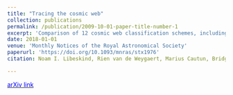 ```yaml
---
title: "Tracing the cosmic web"
collection: publications
permalink: /publication/2009-10-01-paper-title-number-1
excerpt: 'Comparison of 12 cosmic web classification schemes, including our Multi-stream web analysis from [<span style="color:blue"> Ramachandra and Shandarin (2015) </span>](https://arxiv.org/abs/1412.7768)'
date: 2018-01-01
venue: 'Monthly Notices of the Royal Astronomical Society'
paperurl: 'https://doi.org/10.1093/mnras/stx1976'
citation: Noam I. Libeskind, Rien van de Weygaert, Marius Cautun, Bridget Falck, Elmo Tempel, Tom Abel, Mehmet Alpaslan, Miguel A. Aragón-Calvo, Jaime E. Forero-Romero, Roberto Gonzalez, Stefan Gottlöber, Oliver Hahn, Wojciech A. Hellwing, Yehuda Hoffman, Bernard J. T. Jones, Francisco Kitaura, Alexander Knebe, Serena Manti, Mark Neyrinck, Sebastián E. Nuza, Nelson Padilla, Erwin Platen, <b> Nesar Ramachandra </b>, Aaron Robotham, Enn Saar, Sergei Shandarin, Matthias Steinmetz, Radu S. Stoica, Thierry Sousbie, Gustavo Yepes; Tracing the cosmic web, <i> Monthly Notices of the Royal Astronomical Society </i>, Volume 473, Issue 1, 1 January 2018, Pages 1195–1217, <span style="color:blue"> https://doi.org/10.1093/mnras/stx1976 </span>

---
```


[<span style="color:blue"> arXiv link </span>](https://arxiv.org/abs/1705.03021)


